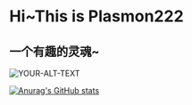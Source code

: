 # Hi~This is Plasmon222

## 一个有趣的灵魂~


<picture>
 <source media="(prefers-color-scheme: dark)" srcset="https://bu.dusays.com/2023/05/12/645e45a3a55e1.jpg">
 <source media="(prefers-color-scheme: light)" srcset="https://bu.dusays.com/2023/05/12/645e45a3a55e1.jpg">
 <img alt="YOUR-ALT-TEXT" src="https://bu.dusays.com/2023/05/12/645e45a3a55e1.jpg">
</picture>


[![Anurag's GitHub stats](https://github-readme-stats.vercel.app/api?username=Plasmon222&show_icons=true&show_icons=true&theme=tokyonight)](https://github.com/anuraghazra/github-readme-stats)